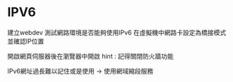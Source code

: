 # IPV6
  建立webdev
  測試網路環境是否能夠使用IPv6
  在虛擬機中網路卡設定為橋接模式並確認IP位置
  
  開啟網頁伺服器後在瀏覽器中開啟
  hint : 記得關閉防火牆功能
  
  IPv6網址過長難以記住或是使用 -> 使用網域縮段服務
  
